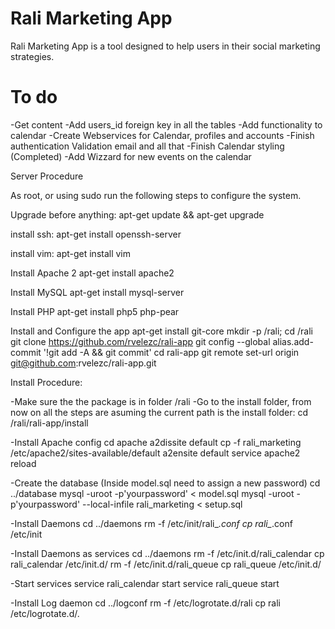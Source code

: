 # Rali Marketing App

Rali Marketing App is a tool designed to help users in their social marketing strategies.


# To do
-Get content
-Add users_id foreign key in all the tables
-Add functionality to calendar
-Create Webservices for Calendar, profiles and accounts
-Finish authentication Validation email and all that
-Finish Calendar styling (Completed)
-Add Wizzard for new events on the calendar



Server Procedure

As root, or using sudo run the following steps to configure the system.

Upgrade before anything:
apt-get update && apt-get upgrade

install ssh:
apt-get install openssh-server

install vim:
apt-get install vim

Install Apache 2
apt-get install apache2

Install MySQL
apt-get install mysql-server

Install PHP
apt-get install php5 php-pear

Install and Configure the app
apt-get install git-core
mkdir -p /rali; cd /rali
git clone https://github.com/rvelezc/rali-app
git config --global alias.add-commit '!git add -A && git commit'
cd rali-app
git remote set-url origin git@github.com:rvelezc/rali-app.git

Install Procedure:

-Make sure the the package is in folder /rali
-Go to the install folder, from now on all the steps are asuming the current path is the install folder:
    cd /rali/rali-app/install

-Install Apache config
    cd apache
    a2dissite default
    cp -f rali_marketing /etc/apache2/sites-available/default
    a2ensite default
    service apache2 reload

-Create the database (Inside model.sql need to assign a new password)
    cd ../database
    mysql -uroot -p'yourpassword' < model.sql
    mysql -uroot -p'yourpassword' --local-infile rali_marketing < setup.sql

-Install Daemons
    cd ../daemons
    rm -f /etc/init/rali_*.conf
    cp rali_*.conf /etc/init

-Install Daemons as services
    cd ../daemons
    rm -f /etc/init.d/rali_calendar
    cp rali_calendar /etc/init.d/
    rm -f /etc/init.d/rali_queue
    cp rali_queue /etc/init.d/
    
-Start services
    service rali_calendar start
    service rali_queue start
    
-Install Log daemon
    cd ../logconf
    rm -f /etc/logrotate.d/rali
    cp rali /etc/logrotate.d/.



